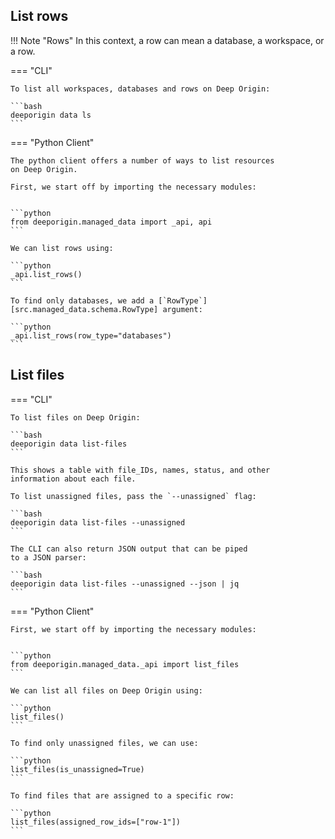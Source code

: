 ## List rows 


!!! Note "Rows"
    In this context, a row can mean a database, a workspace, or a row.

=== "CLI"

    To list all workspaces, databases and rows on Deep Origin:

    ```bash
    deeporigin data ls
    ```

=== "Python Client"
    
    The python client offers a number of ways to list resources 
    on Deep Origin.

    First, we start off by importing the necessary modules:


    ```python
    from deeporigin.managed_data import _api, api
    ```

    We can list rows using:

    ```python
    _api.list_rows()
    ```

    To find only databases, we add a [`RowType`][src.managed_data.schema.RowType] argument:

    ```python
    _api.list_rows(row_type="databases")
    ```

## List files 

=== "CLI"

    To list files on Deep Origin:

    ```bash
    deeporigin data list-files 
    ```

    This shows a table with file_IDs, names, status, and other
    information about each file. 

    To list unassigned files, pass the `--unassigned` flag:

    ```bash
    deeporigin data list-files --unassigned
    ```

    The CLI can also return JSON output that can be piped
    to a JSON parser:

    ```bash
    deeporigin data list-files --unassigned --json | jq
    ```


=== "Python Client"

    First, we start off by importing the necessary modules:


    ```python
    from deeporigin.managed_data._api import list_files
    ```

    We can list all files on Deep Origin using:

    ```python
    list_files()
    ```

    To find only unassigned files, we can use:

    ```python
    list_files(is_unassigned=True)
    ```

    To find files that are assigned to a specific row:

    ```python
    list_files(assigned_row_ids=["row-1"])
    ```